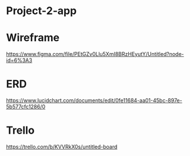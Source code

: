 # Project-2-app

# Wireframe
https://www.figma.com/file/PEtGZv0Llu5XmI8BRzHEyutY/Untitled?node-id=6%3A3

# ERD
https://www.lucidchart.com/documents/edit/0fe11684-aa01-45bc-897e-5b577cfc1286/0

# Trello
https://trello.com/b/KVVRkX0s/untitled-board
